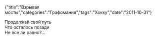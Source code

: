 {"title":"Взрывая мосты","categories":"Графомания","tags":"Хокку","date":"2011-10-31"}

Продолжай свой путь  
Что осталось позади  
Не все ли равно?...
